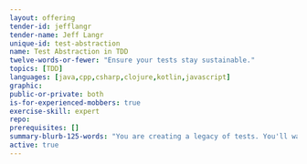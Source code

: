 ```yaml
---
layout: offering
tender-id: jefflangr
tender-name: Jeff Langr
unique-id: test-abstraction
name: Test Abstraction in TDD
twelve-words-or-fewer: "Ensure your tests stay sustainable."
topics: [TDD]
languages: [java,cpp,csharp,clojure,kotlin,javascript]
graphic: 
public-or-private: both
is-for-experienced-mobbers: true
exercise-skill: expert
repo: 
prerequisites: []
summary-blurb-125-words: "You are creating a legacy of tests. You'll want to ensure that investment continues to pay off. Learn how to keep your tests simple and fresh with fewer than a handful of core guidelines."
active: true
---
```

